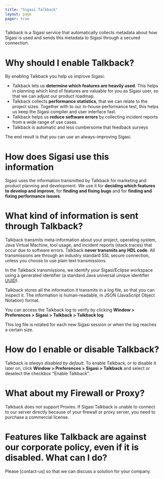 ```yaml
---
title: "Sigasi Talkback"
layout: page 
pager: true
---
```


Talkback is a Sigasi service that automatically collects metadata about how Sigasi is used and sends this metadata to Sigasi through a secured connection.

# Why should I enable Talkback?

By enabling Talkback you help us improve Sigasi:

* Talkback lets us **determine which features are heavily used**. This helps in planning which kind of features are valuable for you as Sigasi user, so that we can adjust our product roadmap.
* Talkback collects **performance statistics**, that we can relate to the project sizes. Together with to our in-house performance test, this helps us keep the Sigasi compiler and user interface fast.
* Talkback helps us **reduce software errors** by collecting incident reports from a wide range of use cases.
* Talkback is automatic and less cumbersome that feedback surveys

The end result is that you can use an always-improving Sigasi.

# How does Sigasi use this information

Sigasi uses the information transmitted by Talkback for marketing and product planning and development. We use it for **deciding which features to develop and improve**, for **finding and fixing bugs** and for **finding and fixing performance issues**.

# What kind of information is sent through Talkback?

Talkback transmits meta-information about your project, operating system, Java Virtual Machine, tool usage, and incident reports (stack traces) that occur due to software errors. Talkback **never transmits any HDL code**. All transmissions are through an industry standard SSL secure connection, unless you choose to use plain text transmissions.

In the Talkback transmissions, we identify your Sigasi/Eclipse workspace using a generated identifier (a standard Java universal unique identifier [UUID](http://docs.oracle.com/javase/7/docs/api/java/util/UUID.html)).

Talkback stores all the information it transmits in a log file, so that you can inspect it. The information is human-readable, in JSON (JavaScript Object Notation) format.

You can access the Talkback log to verify by clicking **Window > Preferences > Sigasi > Talkback > Talkback log**

This log file is rotated for each new Sigasi session or when the log reaches a certain size.

# How do I enable or disable Talkback?

Talkback is *always disabled by default*. To enable Talkback, or to disable it later on, click **Window > Preferences > Sigasi > Talkback** and select or deselect the checkbox "Enable Talkback".

# What about my Firewall or Proxy?

Talkback does not support Proxies. If Sigasi Talkback is unable to connect to our server directly because of your firewall or proxy server, you need to purchase a commercial license.

# Features like Talkback are against our corporate policy, even if it is disabled. What can I do?

Please [contact-us] so that we can discuss a solution for your company.
